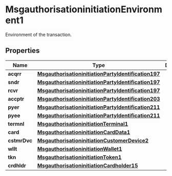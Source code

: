 

# MsgauthorisationinitiationEnvironment1

Environment of the transaction.

## Properties

| Name | Type | Description | Notes |
|------------ | ------------- | ------------- | -------------|
|**acqrr** | [**MsgauthorisationinitiationPartyIdentification197**](MsgauthorisationinitiationPartyIdentification197.md) |  |  [optional] |
|**sndr** | [**MsgauthorisationinitiationPartyIdentification197**](MsgauthorisationinitiationPartyIdentification197.md) |  |  [optional] |
|**rcvr** | [**MsgauthorisationinitiationPartyIdentification197**](MsgauthorisationinitiationPartyIdentification197.md) |  |  [optional] |
|**accptr** | [**MsgauthorisationinitiationPartyIdentification203**](MsgauthorisationinitiationPartyIdentification203.md) |  |  [optional] |
|**pyer** | [**MsgauthorisationinitiationPartyIdentification211**](MsgauthorisationinitiationPartyIdentification211.md) |  |  [optional] |
|**pyee** | [**MsgauthorisationinitiationPartyIdentification211**](MsgauthorisationinitiationPartyIdentification211.md) |  |  [optional] |
|**termnl** | [**MsgauthorisationinitiationTerminal1**](MsgauthorisationinitiationTerminal1.md) |  |  [optional] |
|**card** | [**MsgauthorisationinitiationCardData1**](MsgauthorisationinitiationCardData1.md) |  |  [optional] |
|**cstmrDvc** | [**MsgauthorisationinitiationCustomerDevice2**](MsgauthorisationinitiationCustomerDevice2.md) |  |  [optional] |
|**wllt** | [**MsgauthorisationinitiationWallet1**](MsgauthorisationinitiationWallet1.md) |  |  [optional] |
|**tkn** | [**MsgauthorisationinitiationToken1**](MsgauthorisationinitiationToken1.md) |  |  [optional] |
|**crdhldr** | [**MsgauthorisationinitiationCardholder15**](MsgauthorisationinitiationCardholder15.md) |  |  [optional] |



